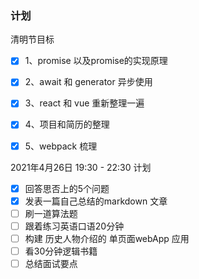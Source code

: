### 计划

清明节目标
- [x] 1、promise 以及promise的实现原理
- [x] 2、await 和 generator 异步使用
- [x] 3、react 和 vue 重新整理一遍
- [x] 4、项目和简历的整理
- [x] 5、webpack 梳理


2021年4月26日 19:30 - 22:30 计划
- [x] 回答思否上的5个问题
- [x] 发表一篇自己总结的markdown 文章
- [ ] 刷一道算法题
- [ ] 跟着练习英语口语20分钟
- [ ] 构建 历史人物介绍的 单页面webApp 应用
- [ ] 看30分钟逻辑书籍
- [ ] 总结面试要点